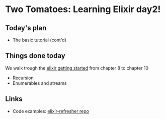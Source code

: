 # Two Tomatoes: Learning Elixir day2!

## Today's plan
* The basic tutorial (cont'd)

## Things done today
We walk trough the [elixir getting started](https://elixir-lang.org/getting-started/) from chapter 8 to chapter 10

* Recursion
* Enumerables and streams

## Links
* Code examples: [elixir-refresher repo](https://github.com/lerrigatto/elixir-refresher/day2)
